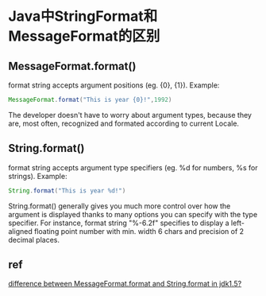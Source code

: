 # Java中StringFormat和MessageFormat的区别

## MessageFormat.format()

format string accepts argument positions (eg. {0}, {1}). Example:

```java
MessageFormat.format("This is year {0}!",1992)
```

The developer doesn't have to worry about argument types, because they are, most often, recognized and formated according to current Locale.

## String.format()

format string accepts argument type specifiers (eg. %d for numbers, %s for strings). Example:

```java
String.format("This is year %d!")
```

String.format() generally gives you much more control over how the argument is displayed thanks to many options you can specify with the type specifier. For instance, format string "%-6.2f" specifies to display a left-aligned floating point number with min. width 6 chars and precision of 2 decimal places.

## ref

[difference between MessageFormat.format and String.format in jdk1.5?
](https://stackoverflow.com/questions/2809633/difference-between-messageformat-format-and-string-format-in-jdk1-5)